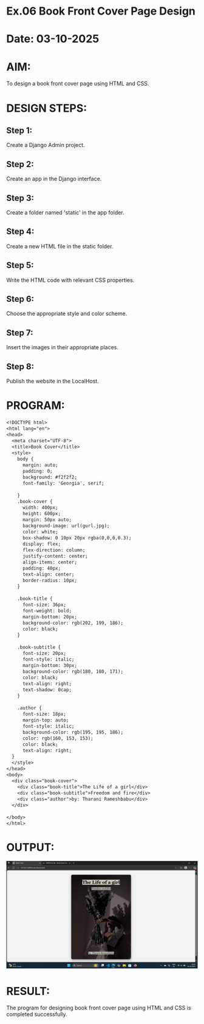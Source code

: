 # Ex.06 Book Front Cover Page Design
# Date: 03-10-2025
# AIM:
To design a book front cover page using HTML and CSS.

# DESIGN STEPS:
## Step 1:
Create a Django Admin project.

## Step 2:
Create an app in the Django interface.

## Step 3:
Create a folder named 'static' in the app folder.

## Step 4:
Create a new HTML file in the static folder.

## Step 5:
Write the HTML code with relevant CSS properties.

## Step 6:
Choose the appropriate style and color scheme.

## Step 7:
Insert the images in their appropriate places.

## Step 8:
Publish the website in the LocalHost.

# PROGRAM:
```
<!DOCTYPE html>
<html lang="en">
<head>
  <meta charset="UTF-8">
  <title>Book Cover</title>
  <style>
    body {
      margin: auto;
      padding: 0;
      background: #f2f2f2;
      font-family: 'Georgia', serif;

    }
    .book-cover {
      width: 400px;
      height: 600px;
      margin: 50px auto;
      background-image: url(gurl.jpg);
      color: white;
      box-shadow: 0 10px 20px rgba(0,0,0,0.3);
      display: flex;
      flex-direction: column;
      justify-content: center;
      align-items: center;
      padding: 40px;
      text-align: center;
      border-radius: 10px;
    }

    .book-title {
      font-size: 36px;
      font-weight: bold;
      margin-bottom: 20px;
      background-color: rgb(202, 199, 186);
      color: black;
    }

    .book-subtitle {
      font-size: 20px;
      font-style: italic;
      margin-bottom: 30px;
      background-color: rgb(180, 180, 171);
      color: black;
      text-align: right;
      text-shadow: 0cap;
    }

    .author {
      font-size: 18px;
      margin-top: auto;
      font-style: italic;
      background-color: rgb(195, 195, 186);
      color: rgb(160, 153, 153);
      color: black;
      text-align: right;  
  }
  </style>
</head>
<body>
  <div class="book-cover">
    <div class="book-title">The Life of a girl</div>
    <div class="book-subtitle">Freedom and fire</div>
    <div class="author">by: Tharani Rameshbabu</div>
  </div>

</body>
</html>
```
# OUTPUT:
![alt text](<Screenshot (43).png>)

# RESULT:
The program for designing book front cover page using HTML and CSS is completed successfully.
